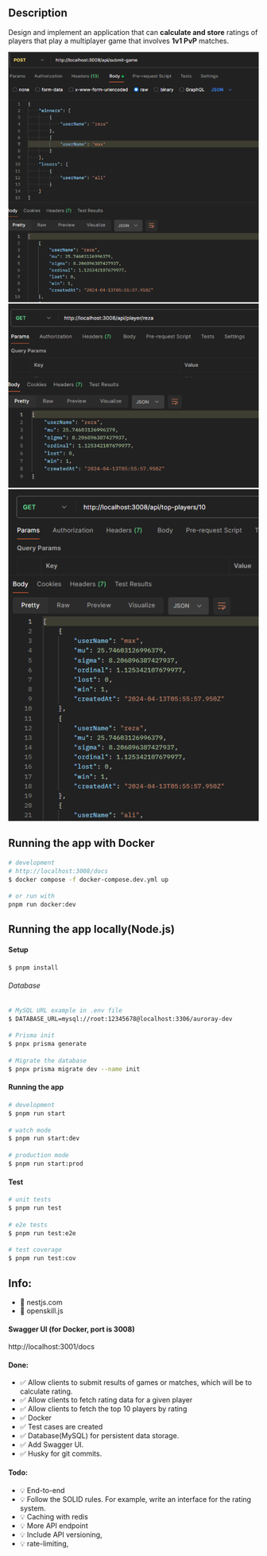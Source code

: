 
## Description
Design and implement an application that can **calculate and store** ratings of players that play a multiplayer game that involves **1v1 PvP** matches.

![alt text](help/submit.png)
![alt text](help/player-info.png)
![alt text](help/top-10.png)

## Running the app with Docker

```bash
# development
# http://localhost:3008/docs
$ docker compose -f docker-compose.dev.yml up

# or run with 
pnpm run docker:dev

```



## Running the app locally(Node.js)

#### Setup

```bash
$ pnpm install
```
###### Database

```bash
# MySQL URL example in .env file
$ DATABASE_URL=mysql://root:12345678@localhost:3306/auroray-dev

# Prisma init
$ pnpx prisma generate

# Migrate the database
$ pnpx prisma migrate dev --name init
```

#### Running the app

```bash
# development
$ pnpm run start

# watch mode
$ pnpm run start:dev

# production mode
$ pnpm run start:prod
```

#### Test

```bash
# unit tests
$ pnpm run test

# e2e tests
$ pnpm run test:e2e

# test coverage
$ pnpm run test:cov
```

## Info:
- 📌 nestjs.com
- 📌 openskill.js

#### Swagger UI (for Docker, port is 3008)
http://localhost:3001/docs

#### Done:
- ✅ Allow clients to submit results of games or matches, which will be to calculate rating.
- ✅ Allow clients to fetch rating data for a given player
- ✅ Allow clients to fetch the top 10 players by rating
- ✅ Docker
- ✅ Test cases are created
- ✅ Database(MySQL) for persistent data storage.
- ✅ Add Swagger UI.
- ✅ Husky for git commits.


#### Todo:
- 💡 End-to-end
- 💡 Follow the SOLID rules. For example, write an interface for the rating system.
- 💡 Caching with redis
- 💡 More API endpoint
- 💡 Include API versioning, 
- 💡 rate-limiting, 
